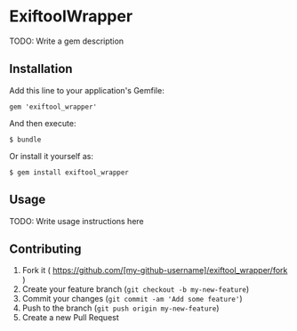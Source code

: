 # ExiftoolWrapper

TODO: Write a gem description

## Installation

Add this line to your application's Gemfile:

    gem 'exiftool_wrapper'

And then execute:

    $ bundle

Or install it yourself as:

    $ gem install exiftool_wrapper

## Usage

TODO: Write usage instructions here

## Contributing

1. Fork it ( https://github.com/[my-github-username]/exiftool_wrapper/fork )
2. Create your feature branch (`git checkout -b my-new-feature`)
3. Commit your changes (`git commit -am 'Add some feature'`)
4. Push to the branch (`git push origin my-new-feature`)
5. Create a new Pull Request
